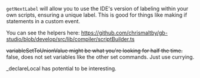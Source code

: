 `getNextLabel` will allow you to use the IDE's version of labeling within your own scripts, ensuring a unique label. This is good for things like making if statements in a custom event.

You can see the helpers here: https://github.com/chrismaltby/gb-studio/blob/develop/src/lib/compiler/scriptBuilder.ts

~~variableSetToUnionValue might be what you're looking for half the time.~~ false, does not set variables like the other set commands. Just use currying.

_declareLocal has potential to be interesting.
